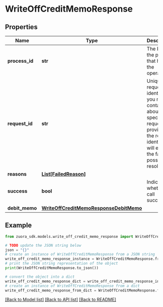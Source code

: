 # WriteOffCreditMemoResponse


## Properties

Name | Type | Description | Notes
------------ | ------------- | ------------- | -------------
**process_id** | **str** | The Id of the process that handle the operation.  | [optional] 
**request_id** | **str** | Unique request identifier. If you need to contact us about a specific request, providing the request identifier will ensure the fastest possible resolution.  | [optional] 
**reasons** | [**List[FailedReason]**](FailedReason.md) |  | [optional] 
**success** | **bool** | Indicates whether the call succeeded.  | [optional] 
**debit_memo** | [**WriteOffCreditMemoResponseDebitMemo**](WriteOffCreditMemoResponseDebitMemo.md) |  | [optional] 

## Example

```python
from zuora_sdk.models.write_off_credit_memo_response import WriteOffCreditMemoResponse

# TODO update the JSON string below
json = "{}"
# create an instance of WriteOffCreditMemoResponse from a JSON string
write_off_credit_memo_response_instance = WriteOffCreditMemoResponse.from_json(json)
# print the JSON string representation of the object
print(WriteOffCreditMemoResponse.to_json())

# convert the object into a dict
write_off_credit_memo_response_dict = write_off_credit_memo_response_instance.to_dict()
# create an instance of WriteOffCreditMemoResponse from a dict
write_off_credit_memo_response_from_dict = WriteOffCreditMemoResponse.from_dict(write_off_credit_memo_response_dict)
```
[[Back to Model list]](../README.md#documentation-for-models) [[Back to API list]](../README.md#documentation-for-api-endpoints) [[Back to README]](../README.md)


